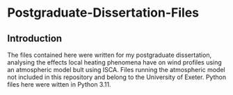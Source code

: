 # Postgraduate-Dissertation-Files

## Introduction
The files contained here were written for my postgraduate dissertation, analysing the effects local heating phenomena have on wind profiles using an atmospheric model bult using ISCA. Files running the atmospheric model not included in this repository and belong to the University of Exeter.
Python files here were witten in Python 3.11.
